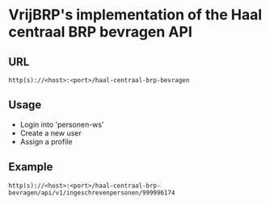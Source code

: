 # VrijBRP's implementation of the Haal centraal BRP bevragen API

## URL

```
http(s)://<host>:<port>/haal-centraal-brp-bevragen
```

## Usage

- Login into 'personen-ws'
- Create a new user
- Assign a profile

## Example

```
http(s)://<host>:<port>/haal-centraal-brp-bevragen/api/v1/ingeschrevenpersonen/999996174
```
